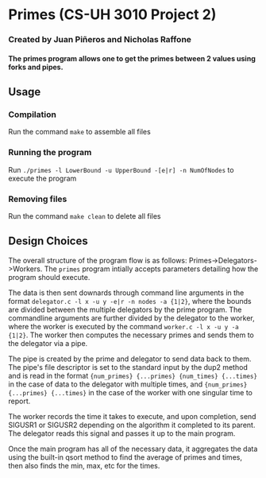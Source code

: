 # Primes (CS-UH 3010 Project 2)
### Created by Juan Piñeros and Nicholas Raffone

#### The primes program allows one to get the primes between 2 values using forks and pipes.

## Usage

### Compilation
Run the command `make` to assemble all files

### Running the program 
Run `./primes -l LowerBound -u UpperBound -[e|r] -n NumOfNodes` to execute the program

### Removing files
Run the command `make clean` to delete all files

## Design Choices

The overall structure of the program flow is as follows: Primes->Delegators->Workers. The `primes` program intially accepts parameters detailing how the program should execute.

The data is then sent downards through command line arguments in the format `delegator.c -l x -u y -e|r -n nodes -a {1|2}`, where the bounds are divided between the multiple delegators by the prime program. The commandline arguments are further divided by the delegator to the worker, where the worker is executed by the command `worker.c -l x -u y -a {1|2}`. The worker then computes the necessary primes and sends them to the delegator via a pipe.

The pipe is created by the prime and delegator to send data back to them. The pipe's file descriptor is set to the standard input by the dup2 method and is read in the format `{num_primes} {...primes} {num_times} {...times}` in the case of data to the delegator with multiple times, and `{num_primes} {...primes} {...times}` in the case of the worker with one singular time to report.

The worker records the time it takes to execute, and upon completion, send SIGUSR1 or SIGUSR2 depending on the algorithm it completed to its parent. The delegator reads this signal and passes it up to the main program. 

Once the main program has all of the necessary data, it aggregates the data using the built-in qsort method to find the average of primes and times, then also finds the min, max, etc for the times.
